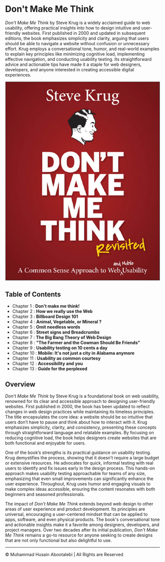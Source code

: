<!-- ©©©©©©©©©©©©©©©©©©©©©©©© All Rights Are Reserved By Muhammad Husain Abootalebi ©©©©©©©©©©©©©©©©©©©©©©©©©©©©©©©©©© -->

# Don't Make Me Think

*Don't Make Me Think* by Steve Krug is a widely acclaimed guide to web usability, offering practical insights into how to design intuitive and user-friendly websites. First published in 2000 and updated in subsequent editions, the book emphasizes simplicity and clarity, arguing that users should be able to navigate a website without confusion or unnecessary effort. Krug employs a conversational tone, humor, and real-world examples to explain key principles like minimizing cognitive load, implementing effective navigation, and conducting usability testing. Its straightforward advice and actionable tips have made it a staple for web designers, developers, and anyone interested in creating accessible digital experiences.

![Don't Make Me Think](../../assets/Books/Book%20Covers/1%20-%20Dont%20Make%20Me%20think.webp)

## Table of Contents

* Chapter 1 : **Don't make me think!**
* Chapter 2 : **How we really use the Web**
* Chapter 3 : **Billboard Design 101**
* Chapter 4 : **Animal, Vegetable, or Mineral ?**
* Chapter 5 : **Omit needless words**
* Chapter 6 : **Street signs and Breadcrumbs**
* Chapter 7 : **The Big Bang Theory of Web Design**
* Chapter 8 : **"The Farmer and the Cowman Should Be Friends"**
* Chapter 9 : **Usability testing on 10 cents a day**
* Chapter 10 : **Mobile: It's not just a city in Alabama anymore**
* Chapter 11 : **Usability as common courtesy**
* Chapter 12 : **Accessibility and you**
* Chapter 13 : **Guide for the perplexed**

## Overview

*Don't Make Me Think* by Steve Krug is a foundational book on web usability, renowned for its clear and accessible approach to designing user-friendly websites. First published in 2000, the book has been updated to reflect changes in web design practices while maintaining its timeless principles. The title encapsulates the core idea: a website should be so intuitive that users don’t have to pause and think about how to interact with it. Krug emphasizes simplicity, clarity, and consistency, presenting these concepts through straightforward language and relatable examples. By focusing on reducing cognitive load, the book helps designers create websites that are both functional and enjoyable for users.

One of the book’s strengths is its practical guidance on usability testing. Krug demystifies the process, showing that it doesn’t require a large budget or extensive resources. He advocates for quick, informal testing with real users to identify and fix issues early in the design process. This hands-on approach makes usability testing approachable for teams of any size, emphasizing that even small improvements can significantly enhance the user experience. Throughout, Krug uses humor and engaging visuals to make complex ideas accessible, ensuring the content resonates with both beginners and seasoned professionals.

The impact of *Don't Make Me Think* extends beyond web design to other areas of user experience and product development. Its principles are universal, encouraging a user-centered mindset that can be applied to apps, software, and even physical products. The book's conversational tone and actionable insights make it a favorite among designers, developers, and project managers. Over two decades after its initial publication, *Don't Make Me Think* remains a go-to resource for anyone seeking to create designs that are not only functional but also delightful to use.

---

© Muhammad Husain Abootalebi | All Rights are Reserved

<!-- ©©©©©©©©©©©©©©©©©©©©©©©© All Rights Are Reserved By Muhammad Husain Abootalebi ©©©©©©©©©©©©©©©©©©©©©©©©©©©©©©©©©© -->
